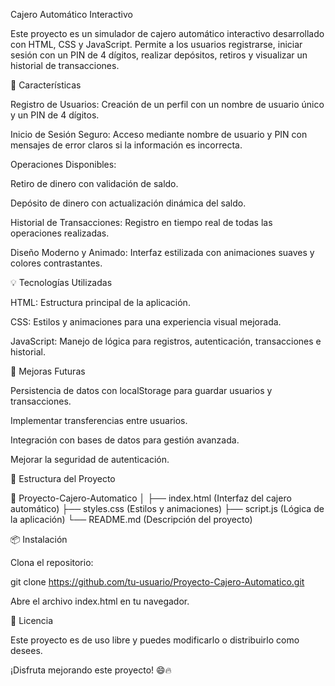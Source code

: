  Cajero Automático Interactivo

Este proyecto es un simulador de cajero automático interactivo desarrollado con HTML, CSS y JavaScript. Permite a los usuarios registrarse, iniciar sesión con un PIN de 4 dígitos, realizar depósitos, retiros y visualizar un historial de transacciones.

📌 Características

Registro de Usuarios: Creación de un perfil con un nombre de usuario único y un PIN de 4 dígitos.

Inicio de Sesión Seguro: Acceso mediante nombre de usuario y PIN con mensajes de error claros si la información es incorrecta.

Operaciones Disponibles:

Retiro de dinero con validación de saldo.

Depósito de dinero con actualización dinámica del saldo.

Historial de Transacciones: Registro en tiempo real de todas las operaciones realizadas.

Diseño Moderno y Animado: Interfaz estilizada con animaciones suaves y colores contrastantes.

💡 Tecnologías Utilizadas

HTML: Estructura principal de la aplicación.

CSS: Estilos y animaciones para una experiencia visual mejorada.

JavaScript: Manejo de lógica para registros, autenticación, transacciones e historial.

🚀 Mejoras Futuras

Persistencia de datos con localStorage para guardar usuarios y transacciones.

Implementar transferencias entre usuarios.

Integración con bases de datos para gestión avanzada.

Mejorar la seguridad de autenticación.

📂 Estructura del Proyecto

📁 Proyecto-Cajero-Automatico
│
├── index.html  (Interfaz del cajero automático)
├── styles.css  (Estilos y animaciones)
├── script.js   (Lógica de la aplicación)
└── README.md   (Descripción del proyecto)

📦 Instalación

Clona el repositorio:

   git clone https://github.com/tu-usuario/Proyecto-Cajero-Automatico.git

Abre el archivo index.html en tu navegador.

📄 Licencia

Este proyecto es de uso libre y puedes modificarlo o distribuirlo como desees.

¡Disfruta mejorando este proyecto! 😄🔥

